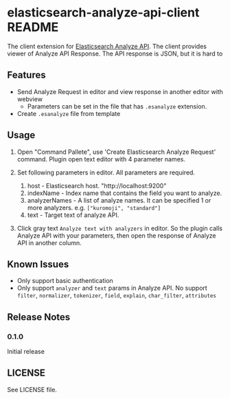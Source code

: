 # elasticsearch-analyze-api-client README

The client extension for [Elasticsearch Analyze API](). The client provides viewer of Analyze API Response. The API response is JSON, but it is hard to 

## Features

* Send Analyze Request in editor and view response in another editor with webview
  * Parameters can be set in the file that has `.esanalyze` extension.
* Create `.esanalyze` file from template

## Usage

1. Open "Command Pallete", use 'Create Elasticsearch Analyze Request' command. Plugin open text editor with 4 parameter names.
2. Set following parameters in editor. All parameters are required.
   1. host - Elasticsearch host. "http://localhost:9200"
   2. indexName - Index name that contains the field you want to analyze.
   3. analyzerNames - A list of analyze names. It can be specified 1 or more analyzers. e.g. `["kuromoji", "standard"]`
   4. text - Target text of analyze API.

3. Click gray text `Analyze text with analyzers` in editor. So the plugin calls Analyze API with your parameters, then open the response of Analyze API in another column.

## Known Issues

* Only support basic authentication
* Only support `analyzer` and `text` params in Analyze API. No support `filter`, `normalizer`, `tokenizer`, `field`, `explain`, `char_filter`, `attributes`

## Release Notes

### 0.1.0

Initial release

## LICENSE

See LICENSE file.
